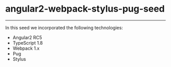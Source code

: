 # angular2-webpack-stylus-pug-seed
------------------------------------
In this seed we incorporated the following technologies:
* Angular2 RC5
* TypeScript 1.8
* Webpack 1.x
* Pug
* Stylus